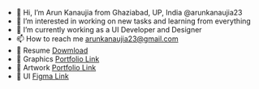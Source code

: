 - 👋 Hi, I’m Arun Kanaujia from Ghaziabad, UP, India @arunkanaujia23
- 👀 I’m interested in working on new tasks and learning from everything
- 🌱 I’m currently working as a UI Developer and Designer
- 📫 How to reach me arunkanaujia23@gmail.com
- 📄 Resume [Dowmload](https://docs.google.com/document/d/1LRECKLO792cbezI5hJuM-G8m5bv59o5Ij0BoY1O_1_0)
- 💼 Graphics [Portfolio Link](https://drive.google.com/drive/u/2/folders/1Q0BLlOe90-Gs1FGR3YVf2EX0Sdtrivbr)
- 🎨 Artwork [Portfolio Link](https://www.instagram.com/hybrid_creation_/)
- 📱 UI [Figma Link](https://www.figma.com/file/I9ifco43PHo1qyek6SIhnl/Portfolio?type=design&node-id=0%3A1&mode=design&t=4vCUDVx7oAUdanmQ-1) 
<!---
A-Kumar23/A-Kumar23 is a ✨ special ✨ repository because its `README.md` (this file) appears on your GitHub profile.
You can click the Preview link to take a look at your changes.
--->
